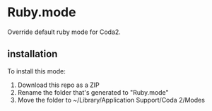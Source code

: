 Ruby.mode
===============================
Override default ruby mode for Coda2.

installation
--------------
To install this mode:

 1. Download this repo as a ZIP
 2. Rename the folder that's generated to "Ruby.mode"
 3. Move the folder to ~/Library/Application Support/Coda 2/Modes

